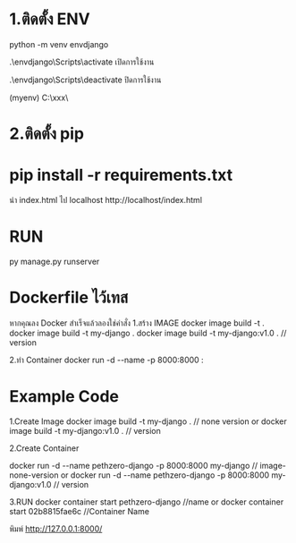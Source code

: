 # 1.ติดตั้ง ENV

python -m venv envdjango

.\envdjango\Scripts\activate  เปิดการใช้งาน

.\envdjango\Scripts\deactivate ปิดการใช้งาน

(myenv) C:\xxx\
 
# 2.ติดตั้ง pip 

#  pip install -r requirements.txt
นำ index.html ไป localhost
http://localhost/index.html

# RUN
py manage.py runserver



# Dockerfile ไว้เทส
หากคุณลง Docker สำเร็จแล้วลองใช่คำสั่ง
1.สร้าง IMAGE
docker image build -t <imagename>.
docker image build -t my-django .
docker image build -t my-django:v1.0 . // version

2.ทำ Container
docker run -d --name <containername> -p 8000:8000 <image>:<optional>


# Example Code
1.Create Image
docker image build -t my-django . // none version
or
docker image build -t my-django:v1.0 . // version

2.Create Container

docker run -d --name pethzero-django -p 8000:8000 my-django // image-none-version 
or
docker run -d --name pethzero-django -p 8000:8000 my-django:v1.0 // version


3.RUN
docker container start pethzero-django //name
or
docker container start 02b8815fae6c //Container Name

พิมพ์ http://127.0.0.1:8000/